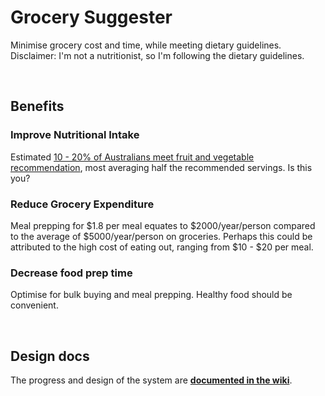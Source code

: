 # Grocery Suggester
Minimise grocery cost and time, while meeting dietary guidelines.
Disclaimer: I'm not a nutritionist, so I'm following the dietary guidelines.

<div>&nbsp</div>

## Benefits

### Improve Nutritional Intake
Estimated [10 - 20% of Australians meet fruit and vegetable recommendation](https://www.abs.gov.au/statistics/health/health-conditions-and-risks/dietary-behaviour/2020-21), most averaging half the recommended servings. Is this you?

### Reduce Grocery Expenditure
Meal prepping for $1.8 per meal equates to $2000/year/person compared to the average of $5000/year/person on groceries.
Perhaps this could be attributed to the high cost of eating out, ranging from $10 - $20 per meal.

### Decrease food prep time
Optimise for bulk buying and meal prepping. Healthy food should be convenient.

<div>&nbsp</div>

## Design docs
The progress and design of the system are **[documented in the wiki](https://github.com/MengLinMaker/Grocery-Suggester/wiki)**.

